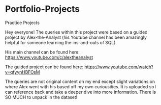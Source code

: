 # Portfolio-Projects
Practice Projects 

Hey everyone!  The queries within this project were based on a guided project by Alex-the-Analyst (his Youtube channel has been
amazingly helpful for someone learning the ins-and-outs of SQL)

His main channel can be found here: https://www.youtube.com/c/alextheanalyst

The guided project can be found here: https://www.youtube.com/watch?v=qfyynHBFOsM

The queries are not original content on my end except slight variations on where Alex went with his based off my own curiousities.
It is uploaded so I can reference back and take a deeper dive into more information. There is SO MUCH to unpack in the dataset!
